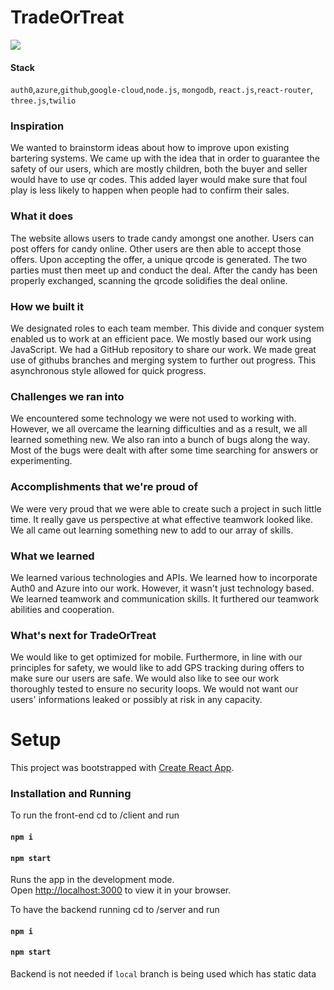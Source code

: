# TradeOrTreat
![](TradeOrTreatDemo.gif)

#### Stack
`auth0`,`azure`,`github`,`google-cloud`,`node.js`, `mongodb`, `react.js`,`react-router`, `three.js`,`twilio`

### Inspiration
We wanted to brainstorm ideas about how to improve upon existing bartering systems. We came up with the idea that in order to guarantee the safety of our users, which are mostly children, both the buyer and seller would have to use qr codes. This added layer would make sure that foul play is less likely to happen when people had to confirm their sales.

### What it does
The website allows users to trade candy amongst one another. Users can post offers for candy online. Other users are then able to accept those offers. Upon accepting the offer, a unique qrcode is generated. The two parties must then meet up and conduct the deal. After the candy has been properly exchanged, scanning the qrcode solidifies the deal online.

### How we built it
We designated roles to each team member. This divide and conquer system enabled us to work at an efficient pace. We mostly based our work using JavaScript. We had a GitHub repository to share our work. We made great use of githubs branches and merging system to further out progress. This asynchronous style allowed for quick progress.

### Challenges we ran into
We encountered some technology we were not used to working with. However, we all overcame the learning difficulties and as a result, we all learned something new. We also ran into a bunch of bugs along the way. Most of the bugs were dealt with after some time searching for answers or experimenting.

### Accomplishments that we're proud of
We were very proud that we were able to create such a project in such little time. It really gave us perspective at what effective teamwork looked like. We all came out learning something new to add to our array of skills.

### What we learned
We learned various technologies and APIs. We learned how to incorporate Auth0 and Azure into our work. However, it wasn't just technology based. We learned teamwork and communication skills. It furthered our teamwork abilities and cooperation.

### What's next for TradeOrTreat
We would like to get optimized for mobile. Furthermore, in line with our principles for safety, we would like to add GPS tracking during offers to make sure our users are safe. We would also like to see our work thoroughly tested to ensure no security loops. We would not want our users' informations leaked or possibly at risk in any capacity.

# Setup

This project was bootstrapped with [Create React App](https://github.com/facebook/create-react-app).

### Installation and Running

To run the front-end
cd to /client and run
#### `npm i`
#### `npm start`

Runs the app in the development mode.\
Open [http://localhost:3000](http://localhost:3000) to view it in your browser.

To have the backend running
cd to /server and run

#### `npm i`
#### `npm start`

Backend is not needed if `local` branch is being used which has static data